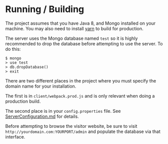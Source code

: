 # Running / Building 

The project assumes that you have Java 8, and Mongo installed on your machine. 
You may also need to install [yarn](https://yarnpkg.com/en/) to build for production.

The server uses the Mongo database named `test` so it is highly recommended to drop the 
database before attempting to use the server. To do this:

```
$ mongo
> use test
> db.dropDatabase()
> exit
```

There are two different places in the project where you must specify the
domain name for your installation. 

The first is in `client/webpack.prod.js` and is only relevant when
doing a production build.

The second place is in your `config.properties` file. See
[ServerConfiguration.md](./ServerConfiguration.md) for details.

Before attempting to browse the visitor website, be sure to visit 
`http://yourdomain.com:YOURPORT/admin` and populate the database via 
that interface.